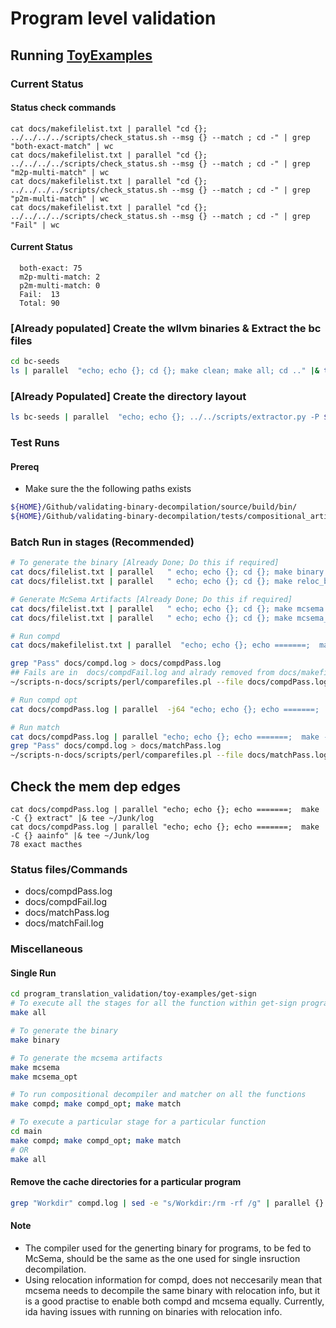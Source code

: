 # Program level validation
## Running [ToyExamples](https://github.com/sdasgup3/validating-binary-decompilation/tree/master/tests/program_translation_validation/toy-examples)

### Current Status
#### Status check commands
  ```
  cat docs/makefilelist.txt | parallel "cd {}; ../../../../scripts/check_status.sh --msg {} --match ; cd -" | grep "both-exact-match" | wc
  cat docs/makefilelist.txt | parallel "cd {}; ../../../../scripts/check_status.sh --msg {} --match ; cd -" | grep "m2p-multi-match" | wc
  cat docs/makefilelist.txt | parallel "cd {}; ../../../../scripts/check_status.sh --msg {} --match ; cd -" | grep "p2m-multi-match" | wc
  cat docs/makefilelist.txt | parallel "cd {}; ../../../../scripts/check_status.sh --msg {} --match ; cd -" | grep "Fail" | wc
  ```
#### Current Status
```
  both-exact: 75
  m2p-multi-match: 2
  p2m-multi-match: 0
  Fail:  13
  Total: 90
```

### [Already populated] Create the wllvm binaries & Extract the bc files
```bash
cd bc-seeds
ls | parallel  "echo; echo {}; cd {}; make clean; make all; cd .." |& tee ~/Junk/log
```

### [Already Populated] Create the directory layout
```bash
ls bc-seeds | parallel  "echo; echo {}; ../../scripts/extractor.py -P ${HOME}/Github/validating-binary-decompilation/source/build/lib/LLVMfunc-analyzer.so -O ./ bc-seeds/{}/{}.bc"
```

### Test Runs
#### Prereq
  - Make sure the the following paths exists
  ```bash
  ${HOME}/Github/validating-binary-decompilation/source/build/bin/
  ${HOME}/Github/validating-binary-decompilation/tests/compositional_artifacts_single_instruction_decompilation/
  ```

### Batch Run in stages (Recommended)
```bash
# To generate the binary [Already Done; Do this if required]
cat docs/filelist.txt | parallel   " echo; echo {}; cd {}; make binary ; cd .." |& tee ~/Junk/log
cat docs/filelist.txt | parallel   " echo; echo {}; cd {}; make reloc_binary ; cd .." |& tee ~/Junk/log

# Generate McSema Artifacts [Already Done; Do this if required]
cat docs/filelist.txt | parallel   " echo; echo {}; cd {}; make mcsema ; cd .." |& tee ~/Junk/log
cat docs/filelist.txt | parallel   " echo; echo {}; cd {}; make mcsema_opt ; cd .." |& tee ~/Junk/log

# Run compd
cat docs/makefilelist.txt | parallel  "echo; echo {}; echo =======;  make -C {} compd" |& tee docs/compd.log

grep "Pass" docs/compd.log > docs/compdPass.log
## Fails are in  docs/compdFail.log and alrady removed from docs/makefilelist.txt
~/scripts-n-docs/scripts/perl/comparefiles.pl --file docs/compdPass.log --file docs/makefilelist.txt --show 1 > docs/compdFail.log

# Run compd opt
cat docs/compdPass.log | parallel  -j64 "echo; echo {}; echo =======;  make -C {} compd_opt" |& tee docs/opt.log

# Run match
cat docs/compdPass.log | parallel "echo; echo {}; echo =======;  make -C {} match" |& tee docs/match.log
grep "Pass" docs/compd.log > docs/matchPass.log
~/scripts-n-docs/scripts/perl/comparefiles.pl --file docs/matchPass.log --file docs/makefilelist.txt --show 1 > docs/matchFail.log
```

## Check the mem dep edges
```
cat docs/compdPass.log | parallel "echo; echo {}; echo =======;  make -C {} extract" |& tee ~/Junk/log
cat docs/compdPass.log | parallel "echo; echo {}; echo =======;  make -C {} aainfo" |& tee ~/Junk/log
78 exact macthes
```

### Status files/Commands
  - docs/compdPass.log
  - docs/compdFail.log
  - docs/matchPass.log
  - docs/matchFail.log

### Miscellaneous
#### Single Run
```bash
cd program_translation_validation/toy-examples/get-sign
# To execute all the stages for all the function within get-sign program
make all

# To generate the binary
make binary

# To generate the mcsema artifacts
make mcsema
make mcsema_opt

# To run compositional decompiler and matcher on all the functions
make compd; make compd_opt; make match

# To execute a particular stage for a particular function
cd main
make compd; make compd_opt; make match
# OR
make all
```

#### Remove the cache directories for a particular program
```bash
grep "Workdir" compd.log | sed -e "s/Workdir:/rm -rf /g" | parallel {}
```


#### Note
  -  The compiler used for the generting binary for programs, to be fed to McSema, should be the same as the one used for single insruction decompilation.
  - Using relocation information for compd, does not neccesarily mean that mcsema needs to decompile the same binary with relocation info, but it is a good practise to enable both compd and mcsema equally.
  Currently, ida having issues with running on binaries with relocation info.
